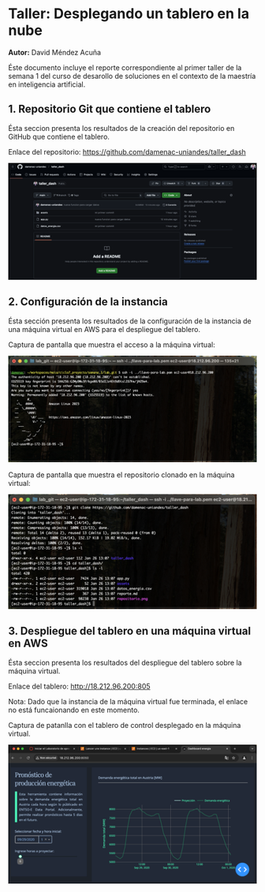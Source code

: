 # Taller: Desplegando un tablero en la nube
**Autor:** David Méndez Acuña

Éste documento incluye el reporte correspondiente al primer taller de la semana 1 del curso de desarollo de soluciones en el contexto de la maestría en inteligencia artificial.


## 1. Repositorio Git que contiene el tablero 

Ésta seccion presenta los resultados de la creación del repositorio en GitHub que contiene el tablero.

Enlace del repositorio: https://github.com/damenac-uniandes/taller_dash

![Imagen del repositorio en GitHub](https://github.com/damenac-uniandes/taller_dash/blob/main/screenshots/repositorio_github.png?raw=true)

## 2. Configuración de la instancia

Ésta sección presenta los resultados de la configuración de la instancia de una máquina virtual en AWS para el despliegue del tablero.

Captura de pantalla que muestra el acceso a la máquina virtual:

![Imagen con el acceso a la máquina virtual](https://github.com/damenac-uniandes/taller_dash/blob/main/screenshots/acceso_instancia.png?raw=true)

Captura de pantalla que muestra el repositorio clonado en la máquina virtual:

![Imagen con repositorio clonado en la máquina virtual](https://github.com/damenac-uniandes/taller_dash/blob/main/screenshots/repositorio_instancia.png?raw=true)

## 3. Despliegue del tablero en una máquina virtual en AWS

Ésta seccion presenta los resultados del despliegue del tablero sobre la máquina virtual.

Enlace del tablero: http://18.212.96.200:805 

Nota: Dado que la instancia de la máquina virtual fue terminada, el enlace no está funcaionando en este momento.

Captura de patanlla con el tablero de control desplegado en la máquina virtual.

![Imagen con el tablero desplegado en la máquina virtual](https://github.com/damenac-uniandes/taller_dash/blob/main/screenshots/tablero_instancia.png?raw=true)